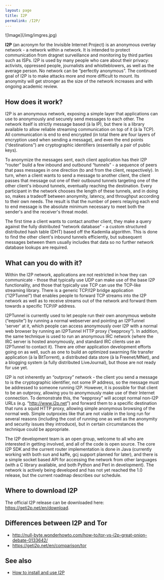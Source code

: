 ```yaml
---
layout: page
title: I2P
permalink: /I2P/
---
```


<div class='pull-right' markdown="1">
![Image](/img/imgres.jpg)
</div>

 **I2P** (an acronym for the Invisible Internet Project) is an anonymous overlay network - a network within a network. It is intended to protect communication from dragnet surveillance and monitoring by third parties such as ISPs. I2P is used by many people who care about their privacy: activists, oppressed people, journalists and whistleblowers, as well as the average person. No network can be “perfectly anonymous”. The continued goal of I2P is to make attacks more and more difficult to mount. Its anonymity will get stronger as the size of the network increases and with ongoing academic review.

How does it work?
-----------------

I2P is an anonymous network, exposing a simple layer that applications can use to anonymously and securely send messages to each other. The network itself is strictly message based (à la IP), but there is a library available to allow reliable streaming communication on top of it (à la TCP). All communication is end to end encrypted (in total there are four layers of encryption used when sending a message), and even the end points (“destinations”) are cryptographic identifiers (essentially a pair of public keys).

To anonymize the messages sent, each client application has their I2P “router” build a few inbound and outbound “tunnels” - a sequence of peers that pass messages in one direction (to and from the client, respectively). In turn, when a client wants to send a message to another client, the client passes that message out one of their outbound tunnels targeting one of the other client's inbound tunnels, eventually reaching the destination. Every participant in the network chooses the length of these tunnels, and in doing so, makes a tradeoff between anonymity, latency, and throughput according to their own needs. The result is that the number of peers relaying each end to end message is the absolute minimum necessary to meet both the sender's and the receiver's threat model.

The first time a client wants to contact another client, they make a query against the fully distributed “network database” - a custom structured distributed hash table (DHT) based off the Kademlia algorithm. This is done to find the other client's inbound tunnels efficiently, but subsequent messages between them usually includes that data so no further network database lookups are required.

What can you do with it?
------------------------

Within the I2P network, applications are not restricted in how they can communicate - those that typically use UDP can make use of the base I2P functionality, and those that typically use TCP can use the TCP-like streaming library. There is a generic TCP/I2P bridge application (“I2PTunnel”) that enables people to forward TCP streams into the I2P network as well as to receive streams out of the network and forward them towards a specific TCP/IP address.

I2PTunnel is currently used to let people run their own anonymous website (“eepsite”) by running a normal webserver and pointing an I2PTunnel 'server' at it, which people can access anonymously over I2P with a normal web browser by running an I2PTunnel HTTP proxy (“eepproxy”). In addition, the same technique is used to run an anonymous IRC network (where the IRC server is hosted anonymously, and standard IRC clients use an I2PTunnel to contact it). There are other application development efforts going on as well, such as one to build an optimized swarming file transfer application (à la BitTorrent), a distributed data store (à la Freenet/MNet), and a blogging system (a fully distributed LiveJournal), but those are not ready for use yet.

I2P is not inherently an “outproxy” network - the client you send a message to is the cryptographic identifier, not some IP address, so the message must be addressed to someone running I2P. However, it is possible for that client to be an outproxy, allowing you to anonymously make use of their Internet connection. To demonstrate this, the “eepproxy” will accept normal non-I2P URLs (e.g. “<http://www.i2p.net>”) and forward them to a specific destination that runs a squid HTTP proxy, allowing simple anonymous browsing of the normal web. Simple outproxies like that are not viable in the long run for several reasons (including the cost of running one as well as the anonymity and security issues they introduce), but in certain circumstances the technique could be appropriate.

The I2P development team is an open group, welcome to all who are interested in getting involved, and all of the code is open source. The core I2P SDK and the current router implementation is done in Java (currently working with both sun and kaffe, gcj support planned for later), and there is a simple socket based API for accessing the network from other languages (with a C library available, and both Python and Perl in development). The network is actively being developed and has not yet reached the 1.0 release, but the current roadmap describes our schedule.

Where to download I2P
---------------------

The official I2P release can be downloaded here: <https://geti2p.net/en/download>.

Differences between I2P and Tor
-------------------------------

-   <http://null-byte.wonderhowto.com/how-to/tor-vs-i2p-great-onion-debate-0133642/>
-   <https://geti2p.net/en/comparison/tor>

See also
--------

-   [How to install and use I2P](/How_to_install_and_use_I2P/)
